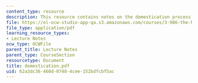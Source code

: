 ```yaml
---
content_type: resource
description: This resource contains notes on the domestication process.
file: https://ol-ocw-studio-app-qa.s3.amazonaws.com/courses/3-986-the-human-past-introduction-to-archaeology-fall-2006/62a3dc36460d07484cee152bdfcbf5ac_domestication.pdf
file_type: application/pdf
learning_resource_types:
- Lecture Notes
ocw_type: OCWFile
parent_title: Lecture Notes
parent_type: CourseSection
resourcetype: Document
title: domestication.pdf
uid: 62a3dc36-460d-0748-4cee-152bdfcbf5ac
---
```

